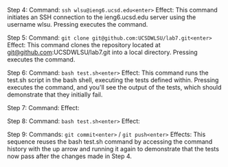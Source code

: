 Step 4:
Command: `ssh wlsu@ieng6.ucsd.edu<enter>`
Effect: This command initiates an SSH connection to the ieng6.ucsd.edu server using the username wlsu. Pressing <enter> executes the command.

Step 5:
Command: `git clone git@github.com:UCSDWLSU/lab7.git<enter>`
Effect: This command clones the repository located at git@github.com:UCSDWLSU/lab7.git into a local directory. Pressing <enter> executes the command.

Step 6:
Command: `bash test.sh<enter>`
Effect: This command runs the test.sh script in the bash shell, executing the tests defined within. Pressing <enter> executes the command, and you'll see the output of the tests, which should demonstrate that they initially fail.

Step 7:
Command: 
Effect: 

Step 8:
Command: `bash test.sh<enter>`
Effect: 

Step 9:
Commands: `git commit<enter>` / `git push<enter>`
Effects: This sequence reuses the bash test.sh command by accessing the command history with the up arrow and running it again to demonstrate that the tests now pass after the changes made in Step 4.
